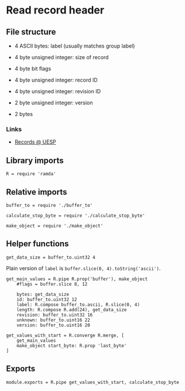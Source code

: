 # Read record header

## File structure

- 4 ASCII bytes: label (usually matches group label)

- 4 byte unsigned integer: size of record

- 4 byte bit flags

- 4 byte unsigned integer: record ID

- 4 byte unsigned integer: revision ID

- 2 byte unsigned integer: version

- 2 bytes


### Links

- [Records @ UESP](http://www.uesp.net/wiki/Tes5Mod:Mod_File_Format#Records)


## Library imports

	R = require 'ramda'


## Relative imports

	buffer_to = require './buffer_to'

	calculate_stop_byte = require './calculate_stop_byte'

	make_object = require './make_object'


## Helper functions

	get_data_size = buffer_to.uint32 4

Plain version of `label` is `buffer.slice(0, 4).toString('ascii')`.

	get_main_values = R.pipe R.prop('buffer'), make_object
		#flags = buffer.slice 8, 12

		bytes: get_data_size
		id: buffer_to.uint32 12
		label: R.compose buffer_to.ascii, R.slice(0, 4)
		length: R.compose R.add(24), get_data_size
		revision: buffer_to.uint32 16
		unknown: buffer_to.uint16 22
		version: buffer_to.uint16 20

	get_values_with_start = R.converge R.merge, [
		get_main_values
		make_object start_byte: R.prop 'last_byte'
	]


## Exports

	module.exports = R.pipe get_values_with_start, calculate_stop_byte
